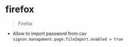 # firefox

> Firefox

- Allow to import password from csv
`signon.management.page.fileImport.enabled = true`

